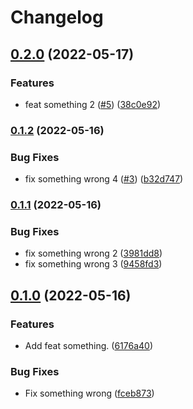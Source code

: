 # Changelog

## [0.2.0](https://github.com/Ihara-kenta/test-auto-release/compare/v0.1.2...v0.2.0) (2022-05-17)


### Features

* feat something 2 ([#5](https://github.com/Ihara-kenta/test-auto-release/issues/5)) ([38c0e92](https://github.com/Ihara-kenta/test-auto-release/commit/38c0e927884edf1cb57d9328c2a9d674ba75ce63))

### [0.1.2](https://github.com/Ihara-kenta/test-auto-release/compare/v0.1.1...v0.1.2) (2022-05-16)


### Bug Fixes

* fix something wrong 4 ([#3](https://github.com/Ihara-kenta/test-auto-release/issues/3)) ([b32d747](https://github.com/Ihara-kenta/test-auto-release/commit/b32d747ec3fa00ccfa5fbd5c6cd775d18e828a16))

### [0.1.1](https://github.com/Ihara-kenta/test-auto-release/compare/v0.1.0...v0.1.1) (2022-05-16)


### Bug Fixes

* fix something wrong 2 ([3981dd8](https://github.com/Ihara-kenta/test-auto-release/commit/3981dd8492cd5519d526a40d8562d4a301cc517d))
* fix something wrong 3 ([9458fd3](https://github.com/Ihara-kenta/test-auto-release/commit/9458fd3c256e5a90d6b46d85d6238103c743cf8d))

## [0.1.0](https://github.com/Ihara-kenta/test-auto-release/compare/v0.0.1...v0.1.0) (2022-05-16)


### Features

* Add feat something. ([6176a40](https://github.com/Ihara-kenta/test-auto-release/commit/6176a406d77db98852e65b4f29e41fcaa7d948ea))


### Bug Fixes

* Fix something wrong ([fceb873](https://github.com/Ihara-kenta/test-auto-release/commit/fceb873debbe908fae929b909862b122f47acad7))

